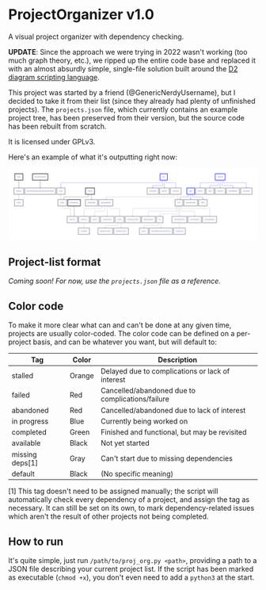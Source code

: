 # ProjectOrganizer v1.0

A visual project organizer with dependency checking.

**UPDATE**: Since the approach we were trying in 2022 wasn't working (too much
graph theory, etc.), we ripped up the entire code base and replaced it with an
almost absurdly simple, single-file solution built around the
[D2 diagram scripting language](https://github.com/terrastruct/d2).

This project was started by a friend (@GenericNerdyUsername), but I decided to
take it from their list (since they already had plenty of unfinished projects).
The `projects.json` file, which currently contains an example project tree, has
been preserved from their version, but the source code has been rebuilt from
scratch.

It is licensed under GPLv3.

Here's an example of what it's outputting right now:

![test graph output](./test.svg)

## Project-list format

_Coming soon! For now, use the `projects.json` file as a reference._

## Color code

To make it more clear what can and can't be done at any given time, projects are
usually color-coded. The color code can be defined on a per-project basis, and
can be whatever you want, but will default to:

| Tag             | Color  | Description                                      |
|-----------------|--------|--------------------------------------------------|
| stalled         | Orange | Delayed due to complications or lack of interest |
| failed          | Red    | Cancelled/abandoned due to complications/failure |
| abandoned       | Red    | Cancelled/abandoned due to lack of interest      |
| in progress     | Blue   | Currently being worked on                        |
| completed       | Green  | Finished and functional, but may be revisited    |
| available       | Black  | Not yet started                                  |
| missing deps[1] | Gray   | Can't start due to missing dependencies          |
| default         | Black  | (No specific meaning)                            |

[1] This tag doesn't need to be assigned manually; the script will automatically
    check every dependency of a project, and assign the tag as necessary. It can
    still be set on its own, to mark dependency-related issues which aren't the
    result of other projects not being completed.

## How to run

It's quite simple, just run `/path/to/proj_org.py <path>`, providing a path to a
JSON file describing your current project list. If the script has been marked as
executable (`chmod +x`), you don't even need to add a `python3` at the start.
